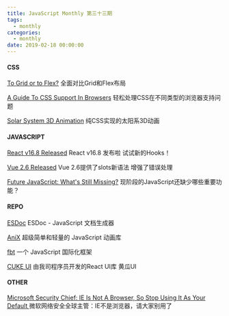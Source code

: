 ```yaml
---
title: JavaScript Monthly 第三十三期
tags:
  - monthly
categories:
  - monthly
date: 2019-02-18 00:00:00
---
```


#### CSS

[To Grid or to Flex?](https://css-irl.info/to-grid-or-to-flex/?utm_source=CSS-Weekly&utm_campaign=Issue-350&utm_medium=web)
全面对比Grid和Flex布局

[A Guide To CSS Support In Browsers](https://www.smashingmagazine.com/2019/02/css-browser-support/?utm_source=CSS-Weekly&utm_campaign=Issue-350&utm_medium=web)
轻松处理CSS在不同类型的浏览器支持问题

[Solar System 3D Animation](https://codepen.io/briziel/full/oJdNdB?utm_source=CSS-Weekly&utm_campaign=Issue-350&utm_medium=web)
纯CSS实现的太阳系3D动画

<!--more-->

#### JAVASCRIPT

[React v16.8 Released](https://reactjs.org/blog/2019/02/06/react-v16.8.0.html)
React v16.8 发布啦 试试新的Hooks！

[Vue 2.6 Released](https://medium.com/the-vue-point/vue-2-6-released-66aa6c8e785e)
Vue 2.6提供了slots新语法 增强了错误处理

[Future JavaScript: What's Still Missing?](http://2ality.com/2019/01/future-js.html)
现阶段的JavaScript还缺少哪些重要功能？

#### REPO

[ESDoc](https://www.awesomes.cn/repo/esdoc/esdoc)
ESDoc - JavaScript 文档生成器

[AniX](https://www.awesomes.cn/repo/a-jie/AniX)
超级简单和轻量的 JavaScript 动画库

[fbt](https://www.awesomes.cn/repo/facebookincubator/fbt)
一个 JavaScript 国际化框架

[CUKE UI](https://cuke-ui.github.io/cuke-ui-landing/)
由我司程序员开发的React UI库 黄瓜UI 

#### OTHER

[Microsoft Security Chief: IE Is Not A Browser, So Stop Using It As Your Default ](https://www.zdnet.com/article/microsoft-security-chief-ie-is-not-a-browser-so-stop-using-it-as-your-default/)
微软网络安全全球主管：IE不是浏览器，请大家别用了
